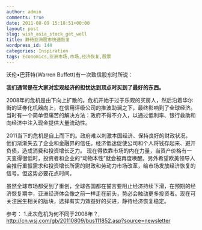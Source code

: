 ```yaml
---
author: admin
comments: true
date: 2011-08-09 15:18:51+00:00
layout: post
slug: wish_asia_stock_get_well
title: 静待亚洲股市快速恢复
wordpress_id: 144
categories: Inspiration
tags: Economics,亚洲市场,市场,经济恢复,股票
---
```


沃伦•巴菲特(Warren Buffett)有一次致信股东时所说：

**我们通常是在大家对宏观经济的担忧达到顶点时买到了最好的东西。**



2008年的危机是由下向上扩散的。危机开始于过于乐观的买房人，然后沿着华尔街的证券化机器向上，在信用评级公司的推波助澜之下，最终影响到了全球经济。当时有一个简单但痛苦的解决方法：政府不得不介入，以通过低利率、银行救助和向经济中注入现金提供大量流动性。

2011当下的危机是自上而下的。政府难以刺激本国经济、保持良好的财政状况，他们渐渐失去了企业和金融界的信任。经济低迷促使公司和个人将钱存起来、避开负债，造成消费和投资增长乏力。
现在得依靠市场的内在力量，当资产价格有一天变得很低时，投资者和企业的“动物本性”就会被再度唤醒。另外希望欧美领导人会推行重振需求和投资增长所需的财政和劳动力市场改革，给市场发放经济恢复的信号。但这势必要花点时间。

虽然全球市场都受到了重创，全球各国都在誓言要阻止经济持续下滑，在预期的经济恢复期中，亚洲经济体会像之前一样走在前头，势必会触动更多投资者。现在可关注民生相关的版块，选择有实力效益好的买进，静待经济恢复稳定。



参考：
1.此次危机为何不同于2008年？, http://cn.wsj.com/gb/20110809/bus111852.asp?source=newsletter
